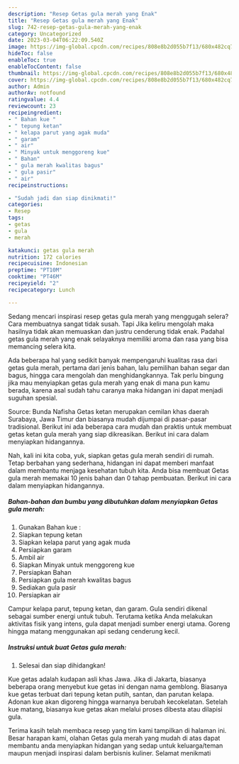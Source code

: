```yaml
---
description: "Resep Getas gula merah yang Enak"
title: "Resep Getas gula merah yang Enak"
slug: 742-resep-getas-gula-merah-yang-enak
category: Uncategorized
date: 2023-03-04T06:22:09.540Z
image: https://img-global.cpcdn.com/recipes/808e8b2d055b7f13/680x482cq70/getas-gula-merah-foto-resep-utama.jpg
hideToc: false
enableToc: true
enableTocContent: false
thumbnail: https://img-global.cpcdn.com/recipes/808e8b2d055b7f13/680x482cq70/getas-gula-merah-foto-resep-utama.jpg
cover: https://img-global.cpcdn.com/recipes/808e8b2d055b7f13/680x482cq70/getas-gula-merah-foto-resep-utama.jpg
author: Admin
authorAv: notfound
ratingvalue: 4.4
reviewcount: 23
recipeingredient:
- " Bahan kue "
- " tepung ketan"
- " kelapa parut yang agak muda"
- " garam"
- " air"
- " Minyak untuk menggoreng kue"
- " Bahan"
- " gula merah kwalitas bagus"
- " gula pasir"
- " air"
recipeinstructions:

- "Sudah jadi dan siap dinikmati!"
categories:
- Resep
tags:
- getas
- gula
- merah

katakunci: getas gula merah 
nutrition: 172 calories
recipecuisine: Indonesian
preptime: "PT10M"
cooktime: "PT46M"
recipeyield: "2"
recipecategory: Lunch

---
```



Sedang mencari inspirasi resep getas gula merah yang menggugah selera? Cara membuatnya sangat tidak susah. Tapi Jika keliru mengolah maka hasilnya tidak akan memuaskan dan justru cenderung tidak enak. Padahal getas gula merah yang enak selayaknya memiliki aroma dan rasa yang bisa memancing selera kita.


Ada beberapa hal yang sedikit banyak mempengaruhi kualitas rasa dari getas gula merah, pertama dari jenis bahan, lalu pemilihan bahan segar dan bagus, hingga cara mengolah dan menghidangkannya. Tak perlu bingung jika mau menyiapkan getas gula merah yang enak di mana pun kamu berada, karena asal sudah tahu caranya maka hidangan ini dapat menjadi suguhan spesial.

Source: Bunda Nafisha Getas ketan merupakan cemilan khas daerah Surabaya, Jawa Timur dan biasanya mudah dijumpai di pasar-pasar tradisional. Berikut ini ada beberapa cara mudah dan praktis untuk membuat getas ketan gula merah yang siap dikreasikan. Berikut ini cara dalam menyiapkan hidangannya.


Nah, kali ini kita coba, yuk, siapkan getas gula merah sendiri di rumah. Tetap berbahan yang sederhana, hidangan ini dapat memberi manfaat dalam membantu menjaga kesehatan tubuh kita. Anda bisa membuat Getas gula merah memakai 10 jenis bahan dan 0 tahap pembuatan. Berikut ini cara dalam menyiapkan hidangannya.

<!--inarticleads1-->

##### Bahan-bahan dan bumbu yang dibutuhkan dalam menyiapkan Getas gula merah:

1. Gunakan  Bahan kue :
1. Siapkan  tepung ketan
1. Siapkan  kelapa parut yang agak muda
1. Persiapkan  garam
1. Ambil  air
1. Siapkan  Minyak untuk menggoreng kue
1. Persiapkan  Bahan
1. Persiapkan  gula merah kwalitas bagus
1. Sediakan  gula pasir
1. Persiapkan  air


Campur kelapa parut, tepung ketan, dan garam. Gula sendiri dikenal sebagai sumber energi untuk tubuh. Terutama ketika Anda melakukan aktivitas fisik yang intens, gula dapat menjadi sumber energi utama. Goreng hingga matang menggunakan api sedang cenderung kecil. 

<!--inarticleads2-->

##### Instruksi untuk buat Getas gula merah:


1. Selesai dan siap dihidangkan!

Kue getas adalah kudapan asli khas Jawa. Jika di Jakarta, biasanya beberapa orang menyebut kue getas ini dengan nama gemblong. Biasanya kue getas terbuat dari tepung ketan putih, santan, dan parutan kelapa. Adonan kue akan digoreng hingga warnanya berubah kecokelatan. Setelah kue matang, biasanya kue getas akan melalui proses dibesta atau dilapisi gula. 

Terima kasih telah membaca resep yang tim kami tampilkan di halaman ini. Besar harapan kami, olahan Getas gula merah yang mudah di atas dapat membantu anda menyiapkan hidangan yang sedap untuk keluarga/teman maupun menjadi inspirasi dalam berbisnis kuliner. Selamat menikmati
